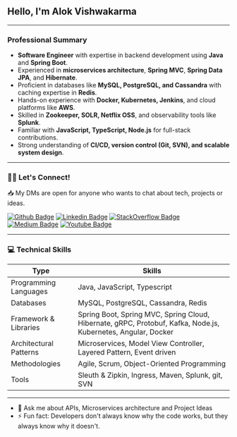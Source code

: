 ## Hello, I'm Alok Vishwakarma
---
### **Professional Summary**  

- **Software Engineer** with expertise in backend development using **Java** and **Spring Boot**.  
- Experienced in **microservices architecture**, **Spring MVC**, **Spring Data JPA**, and **Hibernate**.  
- Proficient in databases like **MySQL, PostgreSQL, and Cassandra** with caching expertise in **Redis**.  
- Hands-on experience with **Docker, Kubernetes, Jenkins**, and cloud platforms like **AWS**.  
- Skilled in **Zookeeper, SOLR, Netflix OSS**, and observability tools like **Splunk**.  
- Familiar with **JavaScript, TypeScript, Node.js** for full-stack contributions.  
- Strong understanding of **CI/CD, version control (Git, SVN), and scalable system design**.

---
### 👋🏼 Let's Connect!
📥 My DMs are open for anyone who wants to chat about tech, projects or ideas.

[![Github Badge](https://img.shields.io/badge/-avalokkumar-black?style=flat-square&logo=Github&logoColor=white&link=https://github.com/avalokkumar)](https://github.com/avalokkumar)
[![Linkedin Badge](https://img.shields.io/badge/-alokvishwakarma-blue?style=flat-square&logo=Linkedin&logoColor=white&link=https://www.linkedin.com/in/alok-vishwakarma-33489964/)](https://www.linkedin.com/in/alok-vishwakarma-33489964/)
[![StackOverflow Badge](https://img.shields.io/badge/-alokvishwakarma-orange?style=flat-square&logo=StackOverflow&logoColor=white&link=https://stackoverflow.com/users/3945621/alok-vishwakarma?tab=profile)](https://stackoverflow.com/users/3945621/alok-vishwakarma?tab=profile)
[![Medium Badge](https://img.shields.io/badge/-avalokkumar-green?style=flat-square&logo=Medium&logoColor=white&link=https://medium.com/@avalokkumar)](https://medium.com/@avalokkumar)
[![Youtube Badge](https://img.shields.io/badge/-avalokkumar-red?style=flat-square&logo=Youtube&logoColor=white&link=https://www.youtube.com/@alok_clayman)](https://www.youtube.com/@alok_clayman)

---
### 💻 Technical Skills
| Type                   | Skills                                                                                                        |
|------------------------|---------------------------------------------------------------------------------------------------------------|
| Programming Languages  | Java, JavaScript, Typescript                                                                                  |
| Databases              | MySQL, PostgreSQL, Cassandra, Redis                                                                           |
| Framework & Libraries  | Spring Boot, Spring MVC, Spring Cloud, Hibernate, gRPC, Protobuf, Kafka, Node.js, Kubernetes, Angular, Docker |
| Architectural Patterns | Microservices, Model View Controller, Layered Pattern, Event driven                                           |
| Methodologies          | Agile, Scrum, Object-Oriented Programming                                                                     |
| Tools                  | Sleuth & Zipkin, Ingress, Maven, Splunk, git, SVN                                                             |
---
- 💬 Ask me about APIs, Microservices architecture and Project Ideas
- ⚡ Fun fact: Developers don't always know why the code works, but they always know why it doesn't.
